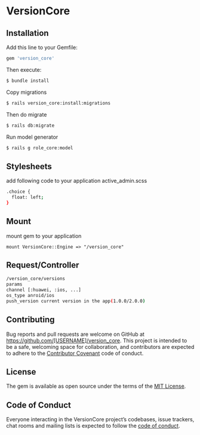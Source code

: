 # VersionCore

## Installation

Add this line to your Gemfile:

```ruby
gem 'version_core'
```

Then execute:

```sh
$ bundle install
```

Copy migrations

```sh
$ rails version_core:install:migrations
```

Then do migrate

```sh
$ rails db:migrate
```

Run model generator

```sh
$ rails g role_core:model
```

## Stylesheets
add following code to your application active_admin.scss 
```sh
.choice {
  float: left;
}
```

## Mount
mount gem to your application
```
mount VersionCore::Engine => "/version_core"
```

## Request/Controller
```sh
/version_core/versions
params
channel [:huawei, :ios, ...]
os_type anroid/ios
push_version current version in the app(1.0.0/2.0.0)
```


## Contributing

Bug reports and pull requests are welcome on GitHub at https://github.com/[USERNAME]/version_core. This project is intended to be a safe, welcoming space for collaboration, and contributors are expected to adhere to the [Contributor Covenant](http://contributor-covenant.org) code of conduct.

## License

The gem is available as open source under the terms of the [MIT License](http://opensource.org/licenses/MIT).

## Code of Conduct

Everyone interacting in the VersionCore project’s codebases, issue trackers, chat rooms and mailing lists is expected to follow the [code of conduct](https://github.com/[USERNAME]/version_core/blob/master/CODE_OF_CONDUCT.md).
